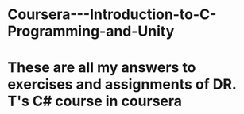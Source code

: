 # Coursera---Introduction-to-C-Programming-and-Unity
# These are all my answers to exercises and assignments of DR. T's C# course in coursera 
